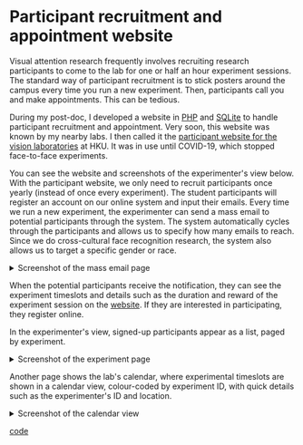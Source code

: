 # Participant recruitment and appointment website

Visual attention research frequently involves recruiting research participants to come to the lab for one or half an hour experiment sessions. The standard way of participant recruitment is to stick posters around the campus every time you run a new experiment. Then, participants call you and make appointments. This can be tedious.

During my post-doc, I developed a website in [PHP](https://www.php.net/) and [SQLite](https://www.sqlite.org/index.html) to handle participant recruitment and appointment. Very soon, this website was known by my nearby labs. I then called it the <ins>[participant website for the vision laboratories](http://cha.psy.hku.hk/participate/)</ins> at HKU. It was in use until COVID-19, which stopped face-to-face experiments.

You can see the website and screenshots of the experimenter's view below. With the participant website, we only need to recruit participants once yearly (instead of once every experiment). The student participants will register an account on our online system and input their emails. Every time we run a new experiment, the experimenter can send a mass email to potential participants through the system. The system automatically cycles through the participants and allows us to specify how many emails to reach. Since we do cross-cultural face recognition research, the system also allows us to target a specific gender or race.

<details>
<summary>Screenshot of the mass email page</summary>
<img src="img/massmail_page.png" />
</details>

When the potential participants receive the notification, they can see the experiment timeslots and details such as the duration and reward of the experiment session on the [website](http://cha.psy.hku.hk/participate/). If they are interested in participating, they register online.

In the experimenter's view, signed-up participants appear as a list, paged by experiment.

<details>
<summary>Screenshot of the experiment page</summary>
<img src="img/expt_page.png" />
</details>

Another page shows the lab's calendar, where experimental timeslots are shown in a calendar view, colour-coded by experiment ID, with quick details such as the experimenter's ID and location.

<details>
<summary>Screenshot of the calendar view</summary>
<img src="img/calendar_page.png" />
</details>

[code](source)